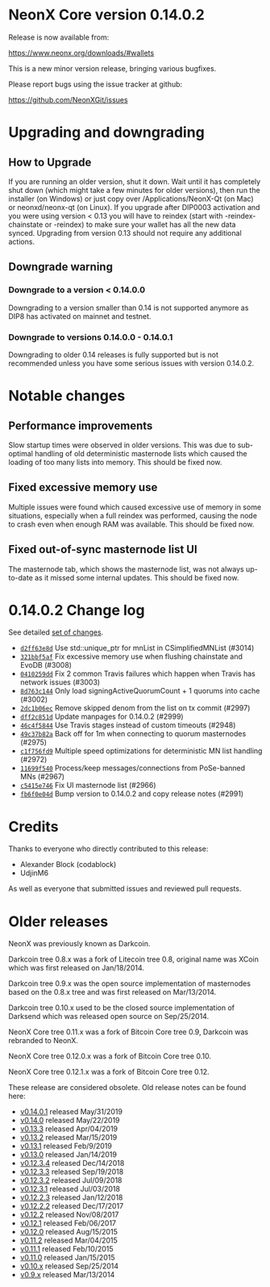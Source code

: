 NeonX Core version 0.14.0.2
==========================

Release is now available from:

  <https://www.neonx.org/downloads/#wallets>

This is a new minor version release, bringing various bugfixes.

Please report bugs using the issue tracker at github:

  <https://github.com/NeonXGit/issues>


Upgrading and downgrading
=========================

How to Upgrade
--------------

If you are running an older version, shut it down. Wait until it has completely
shut down (which might take a few minutes for older versions), then run the
installer (on Windows) or just copy over /Applications/NeonX-Qt (on Mac) or
neonxd/neonx-qt (on Linux). If you upgrade after DIP0003 activation and you were
using version < 0.13 you will have to reindex (start with -reindex-chainstate
or -reindex) to make sure your wallet has all the new data synced. Upgrading from
version 0.13 should not require any additional actions.

Downgrade warning
-----------------

### Downgrade to a version < 0.14.0.0

Downgrading to a version smaller than 0.14 is not supported anymore as DIP8 has
activated on mainnet and testnet.

### Downgrade to versions 0.14.0.0 - 0.14.0.1

Downgrading to older 0.14 releases is fully supported but is not
recommended unless you have some serious issues with version 0.14.0.2.

Notable changes
===============

Performance improvements
------------------------
Slow startup times were observed in older versions. This was due to sub-optimal handling of old
deterministic masternode lists which caused the loading of too many lists into memory. This should be
fixed now.

Fixed excessive memory use
--------------------------
Multiple issues were found which caused excessive use of memory in some situations, especially when
a full reindex was performed, causing the node to crash even when enough RAM was available. This should
be fixed now.

Fixed out-of-sync masternode list UI
------------------------------------
The masternode tab, which shows the masternode list, was not always up-to-date as it missed some internal
updates. This should be fixed now.

0.14.0.2 Change log
===================

See detailed [set of changes](https://github.com/NeonXGit/compare/v0.14.0.1...neonxpay:v0.14.0.2).

- [`d2ff63e8d`](https://github.com/NeonXGit/commit/d2ff63e8d) Use std::unique_ptr for mnList in CSimplifiedMNList (#3014)
- [`321bbf5af`](https://github.com/NeonXGit/commit/321bbf5af) Fix excessive memory use when flushing chainstate and EvoDB (#3008)
- [`0410259dd`](https://github.com/NeonXGit/commit/0410259dd) Fix 2 common Travis failures which happen when Travis has network issues (#3003)
- [`8d763c144`](https://github.com/NeonXGit/commit/8d763c144) Only load signingActiveQuorumCount + 1 quorums into cache (#3002)
- [`2dc1b06ec`](https://github.com/NeonXGit/commit/2dc1b06ec) Remove skipped denom from the list on tx commit (#2997)
- [`dff2c851d`](https://github.com/NeonXGit/commit/dff2c851d) Update manpages for 0.14.0.2 (#2999)
- [`46c4f5844`](https://github.com/NeonXGit/commit/46c4f5844) Use Travis stages instead of custom timeouts (#2948)
- [`49c37b82a`](https://github.com/NeonXGit/commit/49c37b82a) Back off for 1m when connecting to quorum masternodes (#2975)
- [`c1f756fd9`](https://github.com/NeonXGit/commit/c1f756fd9) Multiple speed optimizations for deterministic MN list handling (#2972)
- [`11699f540`](https://github.com/NeonXGit/commit/11699f540) Process/keep messages/connections from PoSe-banned MNs (#2967)
- [`c5415e746`](https://github.com/NeonXGit/commit/c5415e746) Fix UI masternode list (#2966)
- [`fb6f0e04d`](https://github.com/NeonXGit/commit/fb6f0e04d) Bump version to 0.14.0.2 and copy release notes (#2991)

Credits
=======

Thanks to everyone who directly contributed to this release:

- Alexander Block (codablock)
- UdjinM6

As well as everyone that submitted issues and reviewed pull requests.

Older releases
==============

NeonX was previously known as Darkcoin.

Darkcoin tree 0.8.x was a fork of Litecoin tree 0.8, original name was XCoin
which was first released on Jan/18/2014.

Darkcoin tree 0.9.x was the open source implementation of masternodes based on
the 0.8.x tree and was first released on Mar/13/2014.

Darkcoin tree 0.10.x used to be the closed source implementation of Darksend
which was released open source on Sep/25/2014.

NeonX Core tree 0.11.x was a fork of Bitcoin Core tree 0.9,
Darkcoin was rebranded to NeonX.

NeonX Core tree 0.12.0.x was a fork of Bitcoin Core tree 0.10.

NeonX Core tree 0.12.1.x was a fork of Bitcoin Core tree 0.12.

These release are considered obsolete. Old release notes can be found here:

- [v0.14.0.1](https://github.com/NeonXGit/blob/master/doc/release-notes/neonx/release-notes-0.14.0.1.md) released May/31/2019
- [v0.14.0](https://github.com/NeonXGit/blob/master/doc/release-notes/neonx/release-notes-0.14.0.md) released May/22/2019
- [v0.13.3](https://github.com/NeonXGit/blob/master/doc/release-notes/neonx/release-notes-0.13.3.md) released Apr/04/2019
- [v0.13.2](https://github.com/NeonXGit/blob/master/doc/release-notes/neonx/release-notes-0.13.2.md) released Mar/15/2019
- [v0.13.1](https://github.com/NeonXGit/blob/master/doc/release-notes/neonx/release-notes-0.13.1.md) released Feb/9/2019
- [v0.13.0](https://github.com/NeonXGit/blob/master/doc/release-notes/neonx/release-notes-0.13.0.md) released Jan/14/2019
- [v0.12.3.4](https://github.com/NeonXGit/blob/master/doc/release-notes/neonx/release-notes-0.12.3.4.md) released Dec/14/2018
- [v0.12.3.3](https://github.com/NeonXGit/blob/master/doc/release-notes/neonx/release-notes-0.12.3.3.md) released Sep/19/2018
- [v0.12.3.2](https://github.com/NeonXGit/blob/master/doc/release-notes/neonx/release-notes-0.12.3.2.md) released Jul/09/2018
- [v0.12.3.1](https://github.com/NeonXGit/blob/master/doc/release-notes/neonx/release-notes-0.12.3.1.md) released Jul/03/2018
- [v0.12.2.3](https://github.com/NeonXGit/blob/master/doc/release-notes/neonx/release-notes-0.12.2.3.md) released Jan/12/2018
- [v0.12.2.2](https://github.com/NeonXGit/blob/master/doc/release-notes/neonx/release-notes-0.12.2.2.md) released Dec/17/2017
- [v0.12.2](https://github.com/NeonXGit/blob/master/doc/release-notes/neonx/release-notes-0.12.2.md) released Nov/08/2017
- [v0.12.1](https://github.com/NeonXGit/blob/master/doc/release-notes/neonx/release-notes-0.12.1.md) released Feb/06/2017
- [v0.12.0](https://github.com/NeonXGit/blob/master/doc/release-notes/neonx/release-notes-0.12.0.md) released Aug/15/2015
- [v0.11.2](https://github.com/NeonXGit/blob/master/doc/release-notes/neonx/release-notes-0.11.2.md) released Mar/04/2015
- [v0.11.1](https://github.com/NeonXGit/blob/master/doc/release-notes/neonx/release-notes-0.11.1.md) released Feb/10/2015
- [v0.11.0](https://github.com/NeonXGit/blob/master/doc/release-notes/neonx/release-notes-0.11.0.md) released Jan/15/2015
- [v0.10.x](https://github.com/NeonXGit/blob/master/doc/release-notes/neonx/release-notes-0.10.0.md) released Sep/25/2014
- [v0.9.x](https://github.com/NeonXGit/blob/master/doc/release-notes/neonx/release-notes-0.9.0.md) released Mar/13/2014

